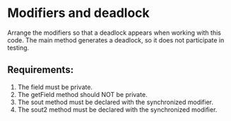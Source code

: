 # Modifiers and deadlock

Arrange the modifiers so that a deadlock appears when working with this code.
The main method generates a deadlock, so it does not participate in testing.


## Requirements:
1. The field must be private.
2. The getField method should NOT be private.
3. The sout method must be declared with the synchronized modifier.
4. The sout2 method must be declared with the synchronized modifier.